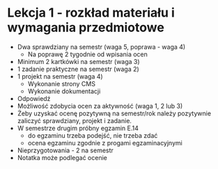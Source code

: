 # Lekcja 1 - rozkład materiału i wymagania przedmiotowe

- Dwa sprawdziany na semestr (waga 5, poprawa - waga 4)
  - Na poprawę 2 tygodnie od wpisania ocen
- Minimum 2 kartkówki na semestr (waga 3)
- 1 zadanie praktyczne na semestr (waga 2)
- 1 projekt na semestr (waga 4)
  - Wykonanie strony CMS
  - Wykonanie dokumentacji
- Odpowiedź
- Możliwość zdobycia ocen za aktywność (waga 1, 2 lub 3)
- Żeby uzyskać ocenę pozytywną na semestr/rok należy pozytywnie zaliczyć sprawdziany, projekt i zadanie.
- W semestrze drugim próbny egzamin E.14
  - do egzaminu trzeba podejść, nie trzeba zdać
  - ocena egzaminu zgodnie z progami egzaminacyjnymi
- Nieprzygotowania - 2 na semestr
- Notatka może podlegać ocenie
